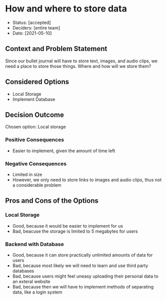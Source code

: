 # How and where to store data

* Status: [accepted]
* Deciders: [entire team]
* Date: [2021-05-10]

## Context and Problem Statement

Since our bullet journal will have to store text, images, and audio clips, we need a place to store those things. Where and how will we store them?

## Considered Options

* Local Storage
* Implement Database

## Decision Outcome

Chosen option: Local storage

### Positive Consequences 

* Easier to implement, given the amount of time left

### Negative Consequences

* Limited in size
* However, we only need to store links to images and audio clips, thus not a considerable problem

## Pros and Cons of the Options

### Local Storage

* Good, because it would be easier to implement for us
* Bad, beacuse the storage is limited to 5 megabytes for users

### Backend with Database

* Good, because it can store practically unlimited amounts of data for users
* Bad, because most likely we will need to learn and use third party databases
* Bad, because users might feel uneasy uploading their personal data to an exteral website
* Bad, because then we will have to implement methods of separating data, like a login system